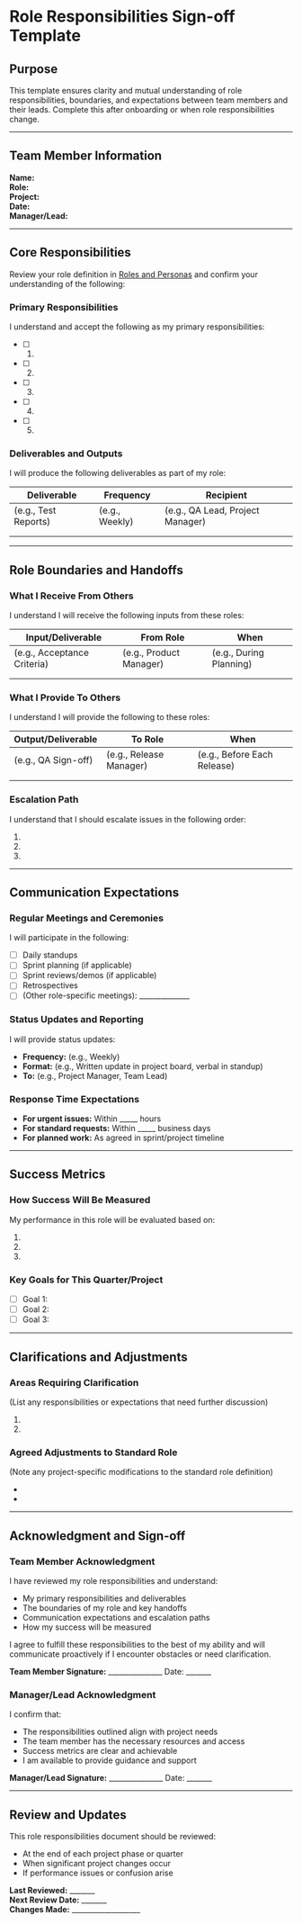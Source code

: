 # Role Responsibilities Sign-off Template

## Purpose
This template ensures clarity and mutual understanding of role responsibilities, boundaries, and expectations between team members and their leads. Complete this after onboarding or when role responsibilities change.

---

## Team Member Information

**Name:**  
**Role:**  
**Project:**  
**Date:**  
**Manager/Lead:**  

---

## Core Responsibilities

Review your role definition in [Roles and Personas](octoacme-roles-and-personas.md) and confirm your understanding of the following:

### Primary Responsibilities
I understand and accept the following as my primary responsibilities:

- [ ] 1. 
- [ ] 2. 
- [ ] 3. 
- [ ] 4. 
- [ ] 5. 

### Deliverables and Outputs
I will produce the following deliverables as part of my role:

| Deliverable | Frequency | Recipient |
|-------------|-----------|-----------|
| (e.g., Test Reports) | (e.g., Weekly) | (e.g., QA Lead, Project Manager) |
| | | |
| | | |

---

## Role Boundaries and Handoffs

### What I Receive From Others
I understand I will receive the following inputs from these roles:

| Input/Deliverable | From Role | When |
|-------------------|-----------|------|
| (e.g., Acceptance Criteria) | (e.g., Product Manager) | (e.g., During Planning) |
| | | |
| | | |

### What I Provide To Others
I understand I will provide the following to these roles:

| Output/Deliverable | To Role | When |
|--------------------|---------|------|
| (e.g., QA Sign-off) | (e.g., Release Manager) | (e.g., Before Each Release) |
| | | |
| | | |

### Escalation Path
I understand that I should escalate issues in the following order:

1. 
2. 
3. 

---

## Communication Expectations

### Regular Meetings and Ceremonies
I will participate in the following:

- [ ] Daily standups
- [ ] Sprint planning (if applicable)
- [ ] Sprint reviews/demos (if applicable)
- [ ] Retrospectives
- [ ] (Other role-specific meetings): ______________

### Status Updates and Reporting
I will provide status updates:

- **Frequency:** (e.g., Weekly)
- **Format:** (e.g., Written update in project board, verbal in standup)
- **To:** (e.g., Project Manager, Team Lead)

### Response Time Expectations
- **For urgent issues:** Within _____ hours
- **For standard requests:** Within _____ business days
- **For planned work:** As agreed in sprint/project timeline

---

## Success Metrics

### How Success Will Be Measured
My performance in this role will be evaluated based on:

1. 
2. 
3. 

### Key Goals for This Quarter/Project
- [ ] Goal 1: 
- [ ] Goal 2: 
- [ ] Goal 3: 

---

## Clarifications and Adjustments

### Areas Requiring Clarification
(List any responsibilities or expectations that need further discussion)

1. 
2. 

### Agreed Adjustments to Standard Role
(Note any project-specific modifications to the standard role definition)

- 
- 

---

## Acknowledgment and Sign-off

### Team Member Acknowledgment
I have reviewed my role responsibilities and understand:
- My primary responsibilities and deliverables
- The boundaries of my role and key handoffs
- Communication expectations and escalation paths
- How my success will be measured

I agree to fulfill these responsibilities to the best of my ability and will communicate proactively if I encounter obstacles or need clarification.

**Team Member Signature:** _______________ Date: _______

### Manager/Lead Acknowledgment
I confirm that:
- The responsibilities outlined align with project needs
- The team member has the necessary resources and access
- Success metrics are clear and achievable
- I am available to provide guidance and support

**Manager/Lead Signature:** _______________ Date: _______

---

## Review and Updates

This role responsibilities document should be reviewed:
- At the end of each project phase or quarter
- When significant project changes occur
- If performance issues or confusion arise

**Last Reviewed:** _______  
**Next Review Date:** _______  
**Changes Made:** ___________________
